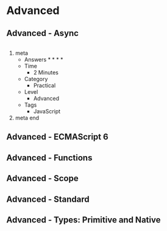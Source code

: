 # Advanced



## Advanced - Async


```
```

1. meta
    * Answers
        *
        *
        *
        *
    * Time
        * 2 Minutes
    * Category
        * Practical
    * Level
        * Advanced
    * Tags
        * JavaScript
2. meta end



## Advanced - ECMAScript 6



## Advanced - Functions



## Advanced - Scope



## Advanced - Standard



## Advanced - Types: Primitive and Native

